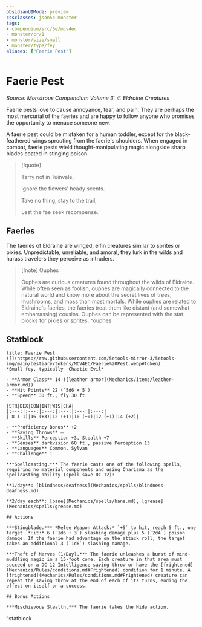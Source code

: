 ```yaml
---
obsidianUIMode: preview
cssclasses: json5e-monster
tags:
- compendium/src/5e/mcv4ec
- monster/cr/1
- monster/size/small
- monster/type/fey
aliases: ["Faerie Pest"]
---
```

# Faerie Pest
*Source: Monstrous Compendium Volume 3: 4: Eldraine Creatures*  

Faerie pests love to cause annoyance, fear, and pain. They are perhaps the most mercurial of the faeries and are happy to follow anyone who promises the opportunity to menace someone new.

A faerie pest could be mistaken for a human toddler, except for the black-feathered wings sprouting from the faerie's shoulders. When engaged in combat, faerie pests wield thought-manipulating magic alongside sharp blades coated in stinging poison.

> [!quote]  
> 
> Tarry not in Tuinvale,
> 
> Ignore the flowers' heady scents.
> 
> Take no thing, stay to the trail,
> 
> Lest the fae seek recompense.

## Faeries

The faeries of Eldraine are winged, elfin creatures similar to sprites or pixies. Unpredictable, unreliable, and amoral, they lurk in the wilds and harass travelers they perceive as intruders.

> [!note] Ouphes
> 
> Ouphes are curious creatures found throughout the wilds of Eldraine. While often seen as foolish, ouphes are magically connected to the natural world and know more about the secret lives of trees, mushrooms, and moss than most mortals. While ouphes are related to Eldraine's faeries, the faeries treat them like distant (and somewhat embarrassing) cousins. Ouphes can be represented with the stat blocks for pixies or sprites.
^ouphes

## Statblock

```ad-statblock
title: Faerie Pest
![](https://raw.githubusercontent.com/5etools-mirror-3/5etools-img/main/bestiary/tokens/MCV4EC/Faerie%20Pest.webp#token)
*Small fey, typically  Chaotic Evil*

- **Armor Class** 14 ([leather armor](Mechanics/items/leather-armor.md))
- **Hit Points** 22 (`5d6 + 5`)
- **Speed** 30 ft., fly 30 ft.

|STR|DEX|CON|INT|WIS|CHA|
|:---:|:---:|:---:|:---:|:---:|:---:|
| 8 (-1)|16 (+3)|12 (+1)|10 (+0)|12 (+1)|14 (+2)|

- **Proficiency Bonus** +2
- **Saving Throws** ⏤
- **Skills** Perception +3, Stealth +7
- **Senses** darkvision 60 ft., passive Perception 13
- **Languages** Common, Sylvan
- **Challenge** 1

***Spellcasting.*** The faerie casts one of the following spells, requiring no material components and using Charisma as the spellcasting ability (spell save DC 12):

**1/day**: [blindness/deafness](Mechanics/spells/blindness-deafness.md)

**2/day each**: [bane](Mechanics/spells/bane.md), [grease](Mechanics/spells/grease.md)

## Actions

***Stingblade.*** *Melee Weapon Attack:* `+5` to hit, reach 5 ft., one target. *Hit:* 6 (`1d6 + 3`) slashing damage plus 5 (`2d4`) poison damage. If the faerie had advantage on the attack roll, the target takes an additional 3 (`1d6`) slashing damage.

***Theft of Nerves (1/Day).*** The faerie unleashes a burst of mind-muddling magic in a 15-foot cone. Each creature in that area must succeed on a DC 12 Intelligence saving throw or have the [frightened](Mechanics/Rules/conditions.md#Frightened) condition for 1 minute. A [frightened](Mechanics/Rules/conditions.md#Frightened) creature can repeat the saving throw at the end of each of its turns, ending the effect on itself on a success.

## Bonus Actions

***Mischievous Stealth.*** The faerie takes the Hide action.
```
^statblock